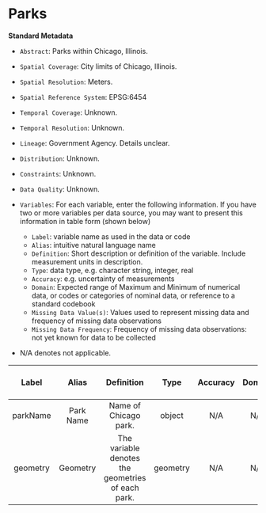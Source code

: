 # Parks

**Standard Metadata**

- `Abstract`: Parks within Chicago, Illinois.
- `Spatial Coverage`: City limits of Chicago, Illinois.
- `Spatial Resolution`: Meters.
- `Spatial Reference System`: EPSG:6454
- `Temporal Coverage`: Unknown.
- `Temporal Resolution`: Unknown. 
- `Lineage`: Government Agency. Details unclear.
- `Distribution`: Unknown. 
- `Constraints`: Unknown.
- `Data Quality`: Unknown.
- `Variables`: For each variable, enter the following information. If you have two or more variables per data source, you may want to present this information in table form (shown below)
  - `Label`: variable name as used in the data or code
  - `Alias`: intuitive natural language name
  - `Definition`: Short description or definition of the variable. Include measurement units in description.
  - `Type`: data type, e.g. character string, integer, real
  - `Accuracy`: e.g. uncertainty of measurements
  - `Domain`: Expected range of Maximum and Minimum of numerical data, or codes or categories of nominal data, or reference to a standard codebook
  - `Missing Data Value(s)`: Values used to represent missing data and frequency of missing data observations
  - `Missing Data Frequency`: Frequency of missing data observations: not yet known for data to be collected

 - N/A denotes not applicable.

| Label | Alias | Definition | Type | Accuracy | Domain | Missing Data Value(s) | Missing Data Frequency |
| :--: | :--: | :--: | :--: | :--: | :--: | :--: | :--: |
| parkName | Park Name | Name of Chicago park. | object | N/A | N/A | N/A | N/A |
| geometry | Geometry | The variable denotes the geometries of each park. | geometry | N/A | N/A | N/A | N/A |
